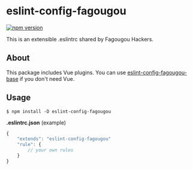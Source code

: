 eslint-config-fagougou
===========================

[![npm version](https://badge.fury.io/js/eslint-config-fagougou.svg)](https://badge.fury.io/js/eslint-config-fagougou)

This is an extensible .eslintrc shared by Fagougou Hackers.

## About

This package includes Vue plugins. You can use [eslint-config-fagougou-base](https://www.npmjs.com/package/eslint-config-fagougou-base) if you don't need Vue.

## Usage

`$ npm install -D eslint-config-fagougou`

**.eslintrc.json** (example)

```javascript
{
    "extends": "eslint-config-fagougou"
    "rule": {
        // your own rules
    }
}

```
